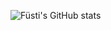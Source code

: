 ![Füsti's GitHub stats](https://github-readme-stats.vercel.app/api?username=FUst1ke&show_icons=true&theme=transparent)
